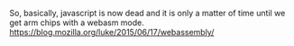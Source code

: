 So, basically, javascript is now dead and it is only a matter of time until we get arm chips with a webasm mode. https://blog.mozilla.org/luke/2015/06/17/webassembly/